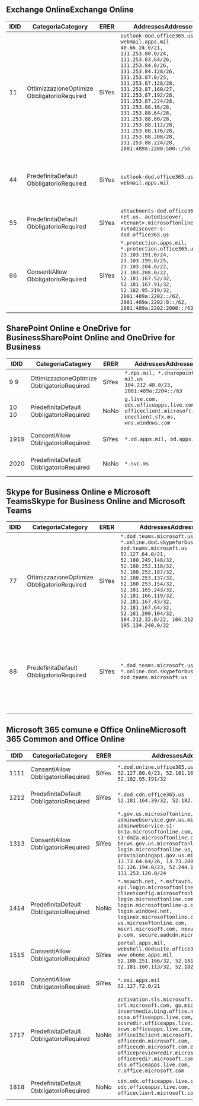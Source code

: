 <!--THIS FILE IS AUTOMATICALLY GENERATED. MANUAL CHANGES WILL BE OVERWRITTEN.-->
<!--Please contact the Office 365 Endpoints team with any questions.-->
<!--USGovDoD endpoints version 2019042900-->
<!--File generated 2019-04-29 11:00:11.5767-->

## <a name="exchange-online"></a><span data-ttu-id="3d1a6-101">Exchange Online</span><span class="sxs-lookup"><span data-stu-id="3d1a6-101">Exchange Online</span></span>

<span data-ttu-id="3d1a6-102">ID</span><span class="sxs-lookup"><span data-stu-id="3d1a6-102">ID</span></span> | <span data-ttu-id="3d1a6-103">Categoria</span><span class="sxs-lookup"><span data-stu-id="3d1a6-103">Category</span></span> | <span data-ttu-id="3d1a6-104">ER</span><span class="sxs-lookup"><span data-stu-id="3d1a6-104">ER</span></span> | <span data-ttu-id="3d1a6-105">Addresses</span><span class="sxs-lookup"><span data-stu-id="3d1a6-105">Addresses</span></span> | <span data-ttu-id="3d1a6-106">Porte</span><span class="sxs-lookup"><span data-stu-id="3d1a6-106">Ports</span></span>
-- | -------------------- | --- | ---------------------------------------------------------------------------------------------------------------------------------------------------------------------------------------------------------------------------------------------------------------------------------------------------------------------------------------------------------------------------------------------- | -------------------------------
<span data-ttu-id="3d1a6-107">1</span><span class="sxs-lookup"><span data-stu-id="3d1a6-107">1</span></span> | <span data-ttu-id="3d1a6-108">Ottimizzazione</span><span class="sxs-lookup"><span data-stu-id="3d1a6-108">Optimize</span></span><BR><span data-ttu-id="3d1a6-109">Obbligatorio</span><span class="sxs-lookup"><span data-stu-id="3d1a6-109">Required</span></span> | <span data-ttu-id="3d1a6-110">Sì</span><span class="sxs-lookup"><span data-stu-id="3d1a6-110">Yes</span></span> | `outlook-dod.office365.us, webmail.apps.mil`<BR>`40.66.24.0/21, 131.253.80.0/24, 131.253.83.64/26, 131.253.84.0/26, 131.253.84.128/26, 131.253.87.0/25, 131.253.87.128/28, 131.253.87.160/27, 131.253.87.192/28, 131.253.87.224/28, 131.253.88.16/28, 131.253.88.64/28, 131.253.88.80/28, 131.253.88.112/28, 131.253.88.176/28, 131.253.88.208/28, 131.253.88.224/28, 2001:489a:2200:500::/56` | <span data-ttu-id="3d1a6-111">**TCP:** 443, 80</span><span class="sxs-lookup"><span data-stu-id="3d1a6-111">**TCP:** 443, 80</span></span>
<span data-ttu-id="3d1a6-112">4</span><span class="sxs-lookup"><span data-stu-id="3d1a6-112">4</span></span> | <span data-ttu-id="3d1a6-113">Predefinita</span><span class="sxs-lookup"><span data-stu-id="3d1a6-113">Default</span></span><BR><span data-ttu-id="3d1a6-114">Obbligatorio</span><span class="sxs-lookup"><span data-stu-id="3d1a6-114">Required</span></span> | <span data-ttu-id="3d1a6-115">Sì</span><span class="sxs-lookup"><span data-stu-id="3d1a6-115">Yes</span></span> | `outlook-dod.office365.us, webmail.apps.mil` | <span data-ttu-id="3d1a6-116">**TCP:** 143, 25, 587, 993, 995</span><span class="sxs-lookup"><span data-stu-id="3d1a6-116">**TCP:** 143, 25, 587, 993, 995</span></span>
<span data-ttu-id="3d1a6-117">5</span><span class="sxs-lookup"><span data-stu-id="3d1a6-117">5</span></span> | <span data-ttu-id="3d1a6-118">Predefinita</span><span class="sxs-lookup"><span data-stu-id="3d1a6-118">Default</span></span><BR><span data-ttu-id="3d1a6-119">Obbligatorio</span><span class="sxs-lookup"><span data-stu-id="3d1a6-119">Required</span></span> | <span data-ttu-id="3d1a6-120">Sì</span><span class="sxs-lookup"><span data-stu-id="3d1a6-120">Yes</span></span> | `attachments-dod.office365-net.us, autodiscover.<tenant>.microsoftonline.mil, autodiscover-s-dod.office365.us` | <span data-ttu-id="3d1a6-121">**TCP:** 443, 80</span><span class="sxs-lookup"><span data-stu-id="3d1a6-121">**TCP:** 443, 80</span></span>
<span data-ttu-id="3d1a6-122">6</span><span class="sxs-lookup"><span data-stu-id="3d1a6-122">6</span></span> | <span data-ttu-id="3d1a6-123">Consenti</span><span class="sxs-lookup"><span data-stu-id="3d1a6-123">Allow</span></span><BR><span data-ttu-id="3d1a6-124">Obbligatorio</span><span class="sxs-lookup"><span data-stu-id="3d1a6-124">Required</span></span> | <span data-ttu-id="3d1a6-125">Sì</span><span class="sxs-lookup"><span data-stu-id="3d1a6-125">Yes</span></span> | `*.protection.apps.mil, *.protection.office365.us`<BR>`23.103.191.0/24, 23.103.199.0/25, 23.103.204.0/22, 23.103.208.0/22, 52.181.167.52/32, 52.181.167.91/32, 52.182.95.219/32, 2001:489a:2202::/62, 2001:489a:2202:8::/62, 2001:489a:2202:2000::/63` | <span data-ttu-id="3d1a6-126">**TCP:** 25, 443</span><span class="sxs-lookup"><span data-stu-id="3d1a6-126">**TCP:** 25, 443</span></span>

## <a name="sharepoint-online-and-onedrive-for-business"></a><span data-ttu-id="3d1a6-127">SharePoint Online e OneDrive for Business</span><span class="sxs-lookup"><span data-stu-id="3d1a6-127">SharePoint Online and OneDrive for Business</span></span>

<span data-ttu-id="3d1a6-128">ID</span><span class="sxs-lookup"><span data-stu-id="3d1a6-128">ID</span></span> | <span data-ttu-id="3d1a6-129">Categoria</span><span class="sxs-lookup"><span data-stu-id="3d1a6-129">Category</span></span> | <span data-ttu-id="3d1a6-130">ER</span><span class="sxs-lookup"><span data-stu-id="3d1a6-130">ER</span></span> | <span data-ttu-id="3d1a6-131">Addresses</span><span class="sxs-lookup"><span data-stu-id="3d1a6-131">Addresses</span></span> | <span data-ttu-id="3d1a6-132">Porte</span><span class="sxs-lookup"><span data-stu-id="3d1a6-132">Ports</span></span>
-- | -------------------- | --- | ---------------------------------------------------------------------------------------------------- | ----------------
<span data-ttu-id="3d1a6-133">9 </span><span class="sxs-lookup"><span data-stu-id="3d1a6-133">9</span></span> | <span data-ttu-id="3d1a6-134">Ottimizzazione</span><span class="sxs-lookup"><span data-stu-id="3d1a6-134">Optimize</span></span><BR><span data-ttu-id="3d1a6-135">Obbligatorio</span><span class="sxs-lookup"><span data-stu-id="3d1a6-135">Required</span></span> | <span data-ttu-id="3d1a6-136">Sì</span><span class="sxs-lookup"><span data-stu-id="3d1a6-136">Yes</span></span> | `*.dps.mil, *.sharepoint-mil.us`<BR>`104.212.48.0/23, 2001:489a:2204::/63` | <span data-ttu-id="3d1a6-137">**TCP:** 443, 80</span><span class="sxs-lookup"><span data-stu-id="3d1a6-137">**TCP:** 443, 80</span></span>
<span data-ttu-id="3d1a6-138">10 </span><span class="sxs-lookup"><span data-stu-id="3d1a6-138">10</span></span> | <span data-ttu-id="3d1a6-139">Predefinita</span><span class="sxs-lookup"><span data-stu-id="3d1a6-139">Default</span></span><BR><span data-ttu-id="3d1a6-140">Obbligatorio</span><span class="sxs-lookup"><span data-stu-id="3d1a6-140">Required</span></span> | <span data-ttu-id="3d1a6-141">No</span><span class="sxs-lookup"><span data-stu-id="3d1a6-141">No</span></span> | `g.live.com, odc.officeapps.live.com, officeclient.microsoft.com, oneclient.sfx.ms, wns.windows.com` | <span data-ttu-id="3d1a6-142">**TCP:** 443, 80</span><span class="sxs-lookup"><span data-stu-id="3d1a6-142">**TCP:** 443, 80</span></span>
<span data-ttu-id="3d1a6-143">19</span><span class="sxs-lookup"><span data-stu-id="3d1a6-143">19</span></span> | <span data-ttu-id="3d1a6-144">Consenti</span><span class="sxs-lookup"><span data-stu-id="3d1a6-144">Allow</span></span><BR><span data-ttu-id="3d1a6-145">Obbligatorio</span><span class="sxs-lookup"><span data-stu-id="3d1a6-145">Required</span></span> | <span data-ttu-id="3d1a6-146">Sì</span><span class="sxs-lookup"><span data-stu-id="3d1a6-146">Yes</span></span> | `*.od.apps.mil, od.apps.mil` | <span data-ttu-id="3d1a6-147">**TCP:** 443, 80</span><span class="sxs-lookup"><span data-stu-id="3d1a6-147">**TCP:** 443, 80</span></span>
<span data-ttu-id="3d1a6-148">20</span><span class="sxs-lookup"><span data-stu-id="3d1a6-148">20</span></span> | <span data-ttu-id="3d1a6-149">Predefinita</span><span class="sxs-lookup"><span data-stu-id="3d1a6-149">Default</span></span><BR><span data-ttu-id="3d1a6-150">Obbligatorio</span><span class="sxs-lookup"><span data-stu-id="3d1a6-150">Required</span></span> | <span data-ttu-id="3d1a6-151">No</span><span class="sxs-lookup"><span data-stu-id="3d1a6-151">No</span></span> | `*.svc.ms` | <span data-ttu-id="3d1a6-152">**TCP:** 443, 80</span><span class="sxs-lookup"><span data-stu-id="3d1a6-152">**TCP:** 443, 80</span></span>

## <a name="skype-for-business-online-and-microsoft-teams"></a><span data-ttu-id="3d1a6-153">Skype for Business Online e Microsoft Teams</span><span class="sxs-lookup"><span data-stu-id="3d1a6-153">Skype for Business Online and Microsoft Teams</span></span>

<span data-ttu-id="3d1a6-154">ID</span><span class="sxs-lookup"><span data-stu-id="3d1a6-154">ID</span></span> | <span data-ttu-id="3d1a6-155">Categoria</span><span class="sxs-lookup"><span data-stu-id="3d1a6-155">Category</span></span> | <span data-ttu-id="3d1a6-156">ER</span><span class="sxs-lookup"><span data-stu-id="3d1a6-156">ER</span></span> | <span data-ttu-id="3d1a6-157">Addresses</span><span class="sxs-lookup"><span data-stu-id="3d1a6-157">Addresses</span></span> | <span data-ttu-id="3d1a6-158">Porte</span><span class="sxs-lookup"><span data-stu-id="3d1a6-158">Ports</span></span>
-- | -------------------- | --- | -------------------------------------------------------------------------------------------------------------------------------------------------------------------------------------------------------------------------------------------------------------------------------------------------------------------------------------------------------- | --------------------------------------------------
<span data-ttu-id="3d1a6-159">7</span><span class="sxs-lookup"><span data-stu-id="3d1a6-159">7</span></span> | <span data-ttu-id="3d1a6-160">Ottimizzazione</span><span class="sxs-lookup"><span data-stu-id="3d1a6-160">Optimize</span></span><BR><span data-ttu-id="3d1a6-161">Obbligatorio</span><span class="sxs-lookup"><span data-stu-id="3d1a6-161">Required</span></span> | <span data-ttu-id="3d1a6-162">Sì</span><span class="sxs-lookup"><span data-stu-id="3d1a6-162">Yes</span></span> | `*.dod.teams.microsoft.us, *.online.dod.skypeforbusiness.us, dod.teams.microsoft.us`<BR>`52.127.64.0/21, 52.180.249.148/32, 52.180.252.118/32, 52.180.252.187/32, 52.180.253.137/32, 52.180.253.154/32, 52.181.165.243/32, 52.181.166.119/32, 52.181.167.43/32, 52.181.167.64/32, 52.181.200.104/32, 104.212.32.0/22, 104.212.60.0/23, 195.134.240.0/22` | <span data-ttu-id="3d1a6-163">**TCP:** 443</span><span class="sxs-lookup"><span data-stu-id="3d1a6-163">**TCP:** 443</span></span><BR><span data-ttu-id="3d1a6-164">**UDP:** 3478, 3479, 3480, 3481</span><span class="sxs-lookup"><span data-stu-id="3d1a6-164">**UDP:** 3478, 3479, 3480, 3481</span></span>
<span data-ttu-id="3d1a6-165">8</span><span class="sxs-lookup"><span data-stu-id="3d1a6-165">8</span></span> | <span data-ttu-id="3d1a6-166">Predefinita</span><span class="sxs-lookup"><span data-stu-id="3d1a6-166">Default</span></span><BR><span data-ttu-id="3d1a6-167">Obbligatorio</span><span class="sxs-lookup"><span data-stu-id="3d1a6-167">Required</span></span> | <span data-ttu-id="3d1a6-168">Sì</span><span class="sxs-lookup"><span data-stu-id="3d1a6-168">Yes</span></span> | `*.dod.teams.microsoft.us, *.online.dod.skypeforbusiness.us, dod.teams.microsoft.us` | <span data-ttu-id="3d1a6-169">**TCP:** 5061, 50000-59999</span><span class="sxs-lookup"><span data-stu-id="3d1a6-169">**TCP:** 5061, 50000-59999</span></span><BR><span data-ttu-id="3d1a6-170">**UDP:** 50000-59999</span><span class="sxs-lookup"><span data-stu-id="3d1a6-170">**UDP:** 50000-59999</span></span>

## <a name="microsoft-365-common-and-office-online"></a><span data-ttu-id="3d1a6-171">Microsoft 365 comune e Office Online</span><span class="sxs-lookup"><span data-stu-id="3d1a6-171">Microsoft 365 Common and Office Online</span></span>

<span data-ttu-id="3d1a6-172">ID</span><span class="sxs-lookup"><span data-stu-id="3d1a6-172">ID</span></span> | <span data-ttu-id="3d1a6-173">Categoria</span><span class="sxs-lookup"><span data-stu-id="3d1a6-173">Category</span></span> | <span data-ttu-id="3d1a6-174">ER</span><span class="sxs-lookup"><span data-stu-id="3d1a6-174">ER</span></span> | <span data-ttu-id="3d1a6-175">Addresses</span><span class="sxs-lookup"><span data-stu-id="3d1a6-175">Addresses</span></span> | <span data-ttu-id="3d1a6-176">Porte</span><span class="sxs-lookup"><span data-stu-id="3d1a6-176">Ports</span></span>
-- | ------------------- | --- | ---------------------------------------------------------------------------------------------------------------------------------------------------------------------------------------------------------------------------------------------------------------------------------------------------------------------------------------------------------------------------------------------- | ----------------
<span data-ttu-id="3d1a6-177">11</span><span class="sxs-lookup"><span data-stu-id="3d1a6-177">11</span></span> | <span data-ttu-id="3d1a6-178">Consenti</span><span class="sxs-lookup"><span data-stu-id="3d1a6-178">Allow</span></span><BR><span data-ttu-id="3d1a6-179">Obbligatorio</span><span class="sxs-lookup"><span data-stu-id="3d1a6-179">Required</span></span> | <span data-ttu-id="3d1a6-180">Sì</span><span class="sxs-lookup"><span data-stu-id="3d1a6-180">Yes</span></span> | `*.dod.online.office365.us`<BR>`52.127.80.0/23, 52.181.164.39/32, 52.182.95.191/32` | <span data-ttu-id="3d1a6-181">**TCP:** 443</span><span class="sxs-lookup"><span data-stu-id="3d1a6-181">**TCP:** 443</span></span>
<span data-ttu-id="3d1a6-182">12</span><span class="sxs-lookup"><span data-stu-id="3d1a6-182">12</span></span> | <span data-ttu-id="3d1a6-183">Predefinita</span><span class="sxs-lookup"><span data-stu-id="3d1a6-183">Default</span></span><BR><span data-ttu-id="3d1a6-184">Obbligatorio</span><span class="sxs-lookup"><span data-stu-id="3d1a6-184">Required</span></span> | <span data-ttu-id="3d1a6-185">Sì</span><span class="sxs-lookup"><span data-stu-id="3d1a6-185">Yes</span></span> | `*.dod.cdn.office365.us`<BR>`52.181.164.39/32, 52.182.95.191/32` | <span data-ttu-id="3d1a6-186">**TCP:** 443</span><span class="sxs-lookup"><span data-stu-id="3d1a6-186">**TCP:** 443</span></span>
<span data-ttu-id="3d1a6-187">13</span><span class="sxs-lookup"><span data-stu-id="3d1a6-187">13</span></span> | <span data-ttu-id="3d1a6-188">Consenti</span><span class="sxs-lookup"><span data-stu-id="3d1a6-188">Allow</span></span><BR><span data-ttu-id="3d1a6-189">Obbligatorio</span><span class="sxs-lookup"><span data-stu-id="3d1a6-189">Required</span></span> | <span data-ttu-id="3d1a6-190">Sì</span><span class="sxs-lookup"><span data-stu-id="3d1a6-190">Yes</span></span> | `*.gov.us.microsoftonline.com, adminwebservice.gov.us.microsoftonline.com, adminwebservice-s1-bn1a.microsoftonline.com, adminwebservice-s1-dm2a.microsoftonline.com, becws.gov.us.microsoftonline.com, login.microsoftonline.us, provisioningapi.gov.us.microsoftonline.com`<BR>`13.73.64.64/26, 13.73.208.128/25, 52.126.194.0/23, 52.244.120.128/25, 131.253.120.0/24` | <span data-ttu-id="3d1a6-191">**TCP:** 443</span><span class="sxs-lookup"><span data-stu-id="3d1a6-191">**TCP:** 443</span></span>
<span data-ttu-id="3d1a6-192">14</span><span class="sxs-lookup"><span data-stu-id="3d1a6-192">14</span></span> | <span data-ttu-id="3d1a6-193">Predefinita</span><span class="sxs-lookup"><span data-stu-id="3d1a6-193">Default</span></span><BR><span data-ttu-id="3d1a6-194">Obbligatorio</span><span class="sxs-lookup"><span data-stu-id="3d1a6-194">Required</span></span> | <span data-ttu-id="3d1a6-195">No</span><span class="sxs-lookup"><span data-stu-id="3d1a6-195">No</span></span> | `*.msauth.net, *.msftauth.net, api.login.microsoftonline.com, clientconfig.microsoftonline-p.net, login.microsoftonline.com, login.microsoftonline-p.com, login.windows.net, loginex.microsoftonline.com, login-us.microsoftonline.com, mscrl.microsoft.com, nexus.microsoftonline-p.com, secure.aadcdn.microsoftonline-p.com` | <span data-ttu-id="3d1a6-196">**TCP:** 443</span><span class="sxs-lookup"><span data-stu-id="3d1a6-196">**TCP:** 443</span></span>
<span data-ttu-id="3d1a6-197">15</span><span class="sxs-lookup"><span data-stu-id="3d1a6-197">15</span></span> | <span data-ttu-id="3d1a6-198">Consenti</span><span class="sxs-lookup"><span data-stu-id="3d1a6-198">Allow</span></span><BR><span data-ttu-id="3d1a6-199">Obbligatorio</span><span class="sxs-lookup"><span data-stu-id="3d1a6-199">Required</span></span> | <span data-ttu-id="3d1a6-200">Sì</span><span class="sxs-lookup"><span data-stu-id="3d1a6-200">Yes</span></span> | `portal.apps.mil, webshell.dodsuite.office365.us, www.ohome.apps.mil`<BR>`52.180.251.166/32, 52.181.160.19/32, 52.181.160.113/32, 52.182.92.132/32` | <span data-ttu-id="3d1a6-201">**TCP:** 443</span><span class="sxs-lookup"><span data-stu-id="3d1a6-201">**TCP:** 443</span></span>
<span data-ttu-id="3d1a6-202">16</span><span class="sxs-lookup"><span data-stu-id="3d1a6-202">16</span></span> | <span data-ttu-id="3d1a6-203">Consenti</span><span class="sxs-lookup"><span data-stu-id="3d1a6-203">Allow</span></span><BR><span data-ttu-id="3d1a6-204">Obbligatorio</span><span class="sxs-lookup"><span data-stu-id="3d1a6-204">Required</span></span> | <span data-ttu-id="3d1a6-205">Sì</span><span class="sxs-lookup"><span data-stu-id="3d1a6-205">Yes</span></span> | `*.osi.apps.mil`<BR>`52.127.72.0/21` | <span data-ttu-id="3d1a6-206">**TCP:** 443</span><span class="sxs-lookup"><span data-stu-id="3d1a6-206">**TCP:** 443</span></span>
<span data-ttu-id="3d1a6-207">17</span><span class="sxs-lookup"><span data-stu-id="3d1a6-207">17</span></span> | <span data-ttu-id="3d1a6-208">Predefinita</span><span class="sxs-lookup"><span data-stu-id="3d1a6-208">Default</span></span><BR><span data-ttu-id="3d1a6-209">Obbligatorio</span><span class="sxs-lookup"><span data-stu-id="3d1a6-209">Required</span></span> | <span data-ttu-id="3d1a6-210">No</span><span class="sxs-lookup"><span data-stu-id="3d1a6-210">No</span></span> | `activation.sls.microsoft.com, crl.microsoft.com, go.microsoft.com, insertmedia.bing.office.net, ocsa.officeapps.live.com, ocsredir.officeapps.live.com, ocws.officeapps.live.com, office15client.microsoft.com, officecdn.microsoft.com, officecdn.microsoft.com.edgesuite.net, officepreviewredir.microsoft.com, officeredir.microsoft.com, ols.officeapps.live.com, r.office.microsoft.com` | <span data-ttu-id="3d1a6-211">**TCP:** 443, 80</span><span class="sxs-lookup"><span data-stu-id="3d1a6-211">**TCP:** 443, 80</span></span>
<span data-ttu-id="3d1a6-212">18</span><span class="sxs-lookup"><span data-stu-id="3d1a6-212">18</span></span> | <span data-ttu-id="3d1a6-213">Predefinita</span><span class="sxs-lookup"><span data-stu-id="3d1a6-213">Default</span></span><BR><span data-ttu-id="3d1a6-214">Obbligatorio</span><span class="sxs-lookup"><span data-stu-id="3d1a6-214">Required</span></span> | <span data-ttu-id="3d1a6-215">No</span><span class="sxs-lookup"><span data-stu-id="3d1a6-215">No</span></span> | `cdn.odc.officeapps.live.com, odc.officeapps.live.com, officeclient.microsoft.com` | <span data-ttu-id="3d1a6-216">**TCP:** 443, 80</span><span class="sxs-lookup"><span data-stu-id="3d1a6-216">**TCP:** 443, 80</span></span>
